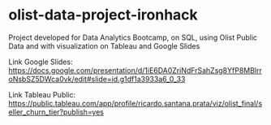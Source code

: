 # olist-data-project-ironhack

Project developed for Data Analytics Bootcamp, on SQL, using Olist Public Data and with visualization on Tableau and Google Slides

Link Google Slides: https://docs.google.com/presentation/d/1iE6DA0ZriNdFrSahZsg8YfP8MBlrroNsbSZ5DWca0vk/edit#slide=id.g1df1a3933a6_0_33

Link Tableau Public: https://public.tableau.com/app/profile/ricardo.santana.prata/viz/olist_final/seller_churn_tier?publish=yes
